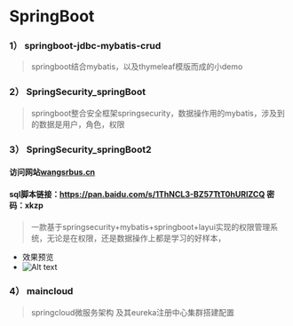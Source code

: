 # SpringBoot

 
###  1） springboot-jdbc-mybatis-crud 
 > springboot结合mybatis，以及thymeleaf模版而成的小demo

### 2） SpringSecurity_springBoot
> springboot整合安全框架springsecurity，数据操作用的mybatis，涉及到的数据是用户，角色，权限 
 

###  3） SpringSecurity_springBoot2

#### 访问网站[wangsrbus.cn](http://wangsrbus.cn) 

#### sql脚本链接：https://pan.baidu.com/s/1ThNCL3-BZ57TtT0hURlZCQ 密码：xkzp

> 一款基于springsecurity+mybatis+springboot+layui实现的权限管理系统，无论是在权限，还是数据操作上都是学习的好样本，

- 效果预览
- ![Alt text](https://images2018.cnblogs.com/blog/1377204/201808/1377204-20180811141223183-585321616.gif)

###  4） maincloud
 > springcloud微服务架构 及其eureka注册中心集群搭建配置
 

